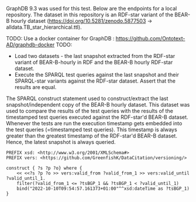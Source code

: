 GraphDB 9.3 was used for this test. Below are the endpoints for a local repository. 
The dataset in this repository is an RDF-star variant of the BEAR-B hourly dataset (https://doi.org/10.5281/zenodo.5877503 -> alldata.TB_star_hierarchical.ttl).

TODO: Use a docker container for GraphDB : https://github.com/Ontotext-AD/graphdb-docker
TODO: 
* Load two datasets - the last snapshot extracted from the RDF-star variant of BEAR-B-hourly in RDF and the BEAR-B hourly RDF-star dataset. 
* Execute the SPARQL test queries against the last snapshot and their SPARQL-star variants against the RDF-star dataset. Assert that the results are equal.

The SPARQL construct statement used to construct/extract the last snapshot/independent copy of the BEAR-B hourly dataset. This dataset was used to compare the results of the test queries with the results of the timestamped test queries executed against the RDF-star'd BEAR-B dataset. Whenever the tests are run the execution timestamp gets embedded into the test queries (=timestamped test queries). This timestamp is always greater than the greatest timestamp of the RDF-star'd BEAR-B dataset. Hence, the latest snapshot is always queried.
```
PREFIX xsd: <http://www.w3.org/2001/XMLSchema#>
PREFIX vers: <https://github.com/GreenfishK/DataCitation/versioning/>

construct { ?s ?p ?o} where { 
	<< <<?s ?p ?o >> vers:valid_from ?valid_from_1 >> vers:valid_until ?valid_until_1.
    filter(?valid_from_1 <= ?tsBGP_1 && ?tsBGP_1 < ?valid_until_1)
    bind("2022-10-10T09:54:57.161373+01:00"^^xsd:dateTime as ?tsBGP_1)
} 
```